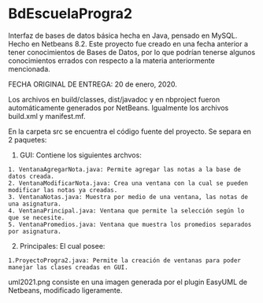 # BdEscuelaProgra2
Interfaz de bases de datos básica hecha en Java, pensado en MySQL.
Hecho en Netbeans 8.2.
Este proyecto fue creado en una fecha anterior a tener conocimientos de Bases de Datos,
por lo que podrían tenerse algunos conocimientos errados con respecto a la materia anteriormente mencionada.

FECHA ORIGINAL DE ENTREGA: 20 de enero, 2020.

Los archivos en build/classes, dist/javadoc y en nbproject fueron automáticamente generados por NetBeans.
Igualmente los archivos build.xml y manifest.mf.

En la carpeta src se encuentra el código fuente del proyecto. Se separa en 2 paquetes:

  1) GUI: Contiene los siguientes archvos:
  
    1. VentanaAgregarNota.java: Permite agregar las notas a la base de datos creada.
    2. VentanaModificarNota.java: Crea una ventana con la cual se pueden modificar las notas ya creadas.
    3. VentanaNotas.java: Muestra por medio de una ventana, las notas de una asignatura.
    4. VentanaPrincipal.java: Ventana que permite la selección según lo que se necesite.
    5. VentanaPromedios.java: Ventana que muestra los promedios separados por asignatura.
    
  2) Principales: El cual posee:
  
    1.ProyectoProgra2.java: Permite la creación de ventanas para poder manejar las clases creadas en GUI.

uml2021.png consiste en una imagen generada por el plugin EasyUML de Netbeans, modificado ligeramente.
